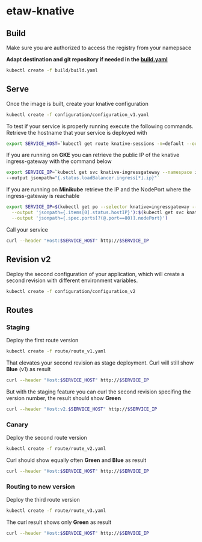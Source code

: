 # etaw-knative

## Build

Make sure you are authorized to access the registry from your namepsace

**Adapt destination and git repository if needed in the [build.yaml](/build/build.yaml)**

```bash
kubectl create -f build/build.yaml
```

## Serve

Once the image is built, create your knative configuration

```bash
kubectl create -f configuration/configuration_v1.yaml
```

To test if your service is properly running execute the following commands.
Retrieve the hostname that your service is deployed with

```bash
export SERVICE_HOST=`kubectl get route knative-sessions -n=default --output jsonpath="{.status.domain}"`
```

If you are running on **GKE** you can retrieve the public IP of the knative ingress-gateway with the command below

```bash
export SERVICE_IP=`kubectl get svc knative-ingressgateway --namespace istio-system \
--output jsonpath="{.status.loadBalancer.ingress[*].ip}"`
```

If you are running on **Minikube** retrieve the IP and the NodePort where the ingress-gateway is reachable

```bash
export SERVICE_IP=$(kubectl get po --selector knative=ingressgateway --namespace istio-system \
  --output 'jsonpath={.items[0].status.hostIP}'):$(kubectl get svc knative-ingressgateway --namespace istio-system \
  --output 'jsonpath={.spec.ports[?(@.port==80)].nodePort}')
```

Call your service

```bash
curl --header "Host:$SERVICE_HOST" http://$SERVICE_IP
```

## Revision v2

Deploy the second configuration of your application, which will create a second revision with different environment variables.

```bash
kubectl create -f configuration/configuration_v2
```

## Routes

### Staging

Deploy the first route version

```bash
kubectl create -f route/route_v1.yaml
```

That elevates your second revision as stage deployment.
Curl will still show **Blue** (v1) as result

```bash
curl --header "Host:$SERVICE_HOST" http://$SERVICE_IP
```

But with the staging feature you can curl the second revision specifing the version number, the result should show **Green**

```bash
curl --header "Host:v2.$SERVICE_HOST" http://$SERVICE_IP
```

### Canary

Deploy the second route version

```bash
kubectl create -f route/route_v2.yaml
```

Curl should show equally often **Green** and **Blue** as result

```bash
curl --header "Host:$SERVICE_HOST" http://$SERVICE_IP
```

### Routing to new version

Deploy the third route version

```bash
kubectl create -f route/route_v3.yaml
```

The curl result shows only **Green** as result

```bash
curl --header "Host:$SERVICE_HOST" http://$SERVICE_IP
```
